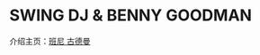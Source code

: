 # SWING DJ & BENNY GOODMAN

介绍主页：[班尼 古德曼](https://www.touchoftonga.com/DavidMulliss/benny-goodman.html)
